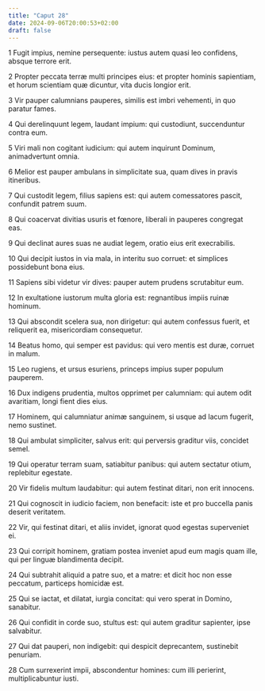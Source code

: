 ```yaml
---
title: "Caput 28"
date: 2024-09-06T20:00:53+02:00
draft: false
---
```



1 Fugit impius, nemine persequente: iustus autem quasi leo confidens, absque terrore erit.

2 Propter peccata terræ multi principes eius: et propter hominis sapientiam, et horum scientiam quæ dicuntur, vita ducis longior erit.

3 Vir pauper calumnians pauperes, similis est imbri vehementi, in quo paratur fames.

4 Qui derelinquunt legem, laudant impium: qui custodiunt, succenduntur contra eum.

5 Viri mali non cogitant iudicium: qui autem inquirunt Dominum, animadvertunt omnia.

6 Melior est pauper ambulans in simplicitate sua, quam dives in pravis itineribus.

7 Qui custodit legem, filius sapiens est: qui autem comessatores pascit, confundit patrem suum.

8 Qui coacervat divitias usuris et fœnore, liberali in pauperes congregat eas.

9 Qui declinat aures suas ne audiat legem, oratio eius erit execrabilis.

10 Qui decipit iustos in via mala, in interitu suo corruet: et simplices possidebunt bona eius.

11 Sapiens sibi videtur vir dives: pauper autem prudens scrutabitur eum.

12 In exultatione iustorum multa gloria est: regnantibus impiis ruinæ hominum.

13 Qui abscondit scelera sua, non dirigetur: qui autem confessus fuerit, et reliquerit ea, misericordiam consequetur.

14 Beatus homo, qui semper est pavidus: qui vero mentis est duræ, corruet in malum.

15 Leo rugiens, et ursus esuriens, princeps impius super populum pauperem.

16 Dux indigens prudentia, multos opprimet per calumniam: qui autem odit avaritiam, longi fient dies eius.

17 Hominem, qui calumniatur animæ sanguinem, si usque ad lacum fugerit, nemo sustinet.

18 Qui ambulat simpliciter, salvus erit: qui perversis graditur viis, concidet semel.

19 Qui operatur terram suam, satiabitur panibus: qui autem sectatur otium, replebitur egestate.

20 Vir fidelis multum laudabitur: qui autem festinat ditari, non erit innocens.

21 Qui cognoscit in iudicio faciem, non benefacit: iste et pro buccella panis deserit veritatem.

22 Vir, qui festinat ditari, et aliis invidet, ignorat quod egestas superveniet ei.

23 Qui corripit hominem, gratiam postea inveniet apud eum magis quam ille, qui per linguæ blandimenta decipit.

24 Qui subtrahit aliquid a patre suo, et a matre: et dicit hoc non esse peccatum, particeps homicidæ est.

25 Qui se iactat, et dilatat, iurgia concitat: qui vero sperat in Domino, sanabitur.

26 Qui confidit in corde suo, stultus est: qui autem graditur sapienter, ipse salvabitur.

27 Qui dat pauperi, non indigebit: qui despicit deprecantem, sustinebit penuriam.

28 Cum surrexerint impii, abscondentur homines: cum illi perierint, multiplicabuntur iusti.

